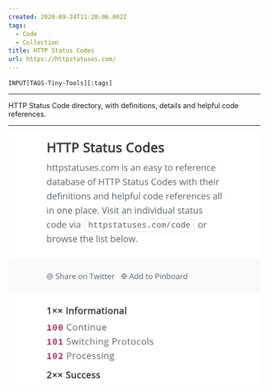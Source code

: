 ```yaml
---
created: 2020-09-24T11:28:06.002Z
tags: 
  - Code
  - Collection
title: HTTP Status Codes
url: https://httpstatuses.com/
---
```

```meta-bind
INPUT[TAGS-Tiny-Tools][:tags]
```

___
HTTP Status Code directory, with definitions, details and helpful code references.
___

![](_attachments/http-status-codes.jpg)
